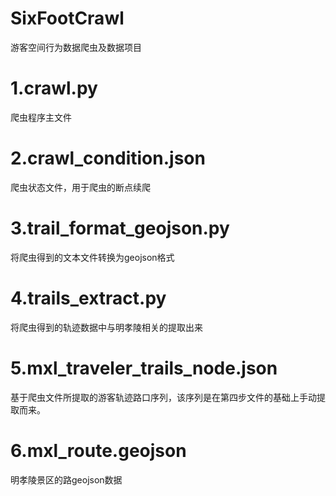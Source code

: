 # SixFootCrawl
游客空间行为数据爬虫及数据项目

# 1.crawl.py
爬虫程序主文件

# 2.crawl_condition.json
爬虫状态文件，用于爬虫的断点续爬

# 3.trail_format_geojson.py
将爬虫得到的文本文件转换为geojson格式

# 4.trails_extract.py
将爬虫得到的轨迹数据中与明孝陵相关的提取出来

# 5.mxl_traveler_trails_node.json
基于爬虫文件所提取的游客轨迹路口序列，该序列是在第四步文件的基础上手动提取而来。

# 6.mxl_route.geojson
明孝陵景区的路geojson数据
